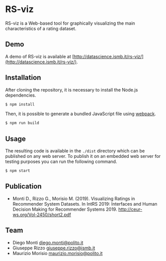 # RS-viz

RS-viz is a Web-based tool for graphically visualizing the main characteristics of a rating dataset.

## Demo

A demo of RS-viz is available at [http://datascience.ismb.it/rs-viz/](http://datascience.ismb.it/rs-viz/).

## Installation

After cloning the repository, it is necessary to install the Node.js dependencies.

```bash
$ npm install
```

Then, it is possible to generate a bundled JavaScript file using [webpack](https://webpack.js.org/).

```bash
$ npm run build
```

## Usage

The resulting code is available in the `./dist` directory which can be published on any web server.
To publish it on an embedded web server for testing purposes you can run the following command.

```bash
$ npm start
```

## Publication

- Monti D., Rizzo G., Morisio M. (2019). Visualizing Ratings in Recommender System Datasets. In IntRS 2019: Interfaces and Human Decision Making for Recommender Systems 2019. http://ceur-ws.org/Vol-2450/short2.pdf

## Team

- Diego Monti <diego.monti@polito.it>
- Giuseppe Rizzo <giuseppe.rizzo@ismb.it>
- Maurizio Morisio <maurizio.morisio@polito.it>
